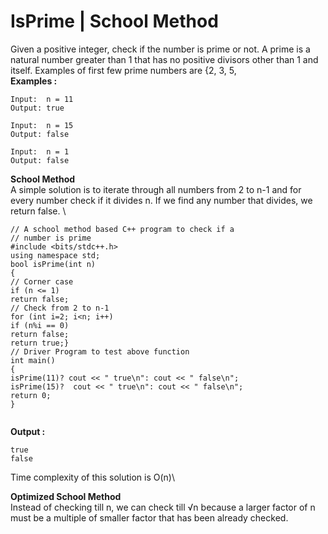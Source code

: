 # IsPrime | School Method



Given a positive integer, check if the number is prime or not. A prime is a natural number greater than 1 that has no positive divisors other than 1 and itself. Examples of first few prime numbers are {2, 3, 5, \
**Examples :** \
&#x20;

```
Input:  n = 11
Output: true

Input:  n = 15
Output: false

Input:  n = 1
Output: false
```

&#x20;

**School Method** \
A simple solution is to iterate through all numbers from 2 to n-1 and for every number check if it divides n. If we find any number that divides, we return false. \


```
// A school method based C++ program to check if a
// number is prime
#include <bits/stdc++.h>
using namespace std; 
bool isPrime(int n)
{    
// Corner case    
if (n <= 1)  
return false;     
// Check from 2 to n-1    
for (int i=2; i<n; i++)        
if (n%i == 0)            
return false;     
return true;} 
// Driver Program to test above function
int main()
{    
isPrime(11)? cout << " true\n": cout << " false\n";
isPrime(15)?  cout << " true\n": cout << " false\n";
return 0;
}
    
```

**Output :** \
&#x20;

```
true
false
```

Time complexity of this solution is O(n)\


**Optimized School Method** \
Instead of checking till n, we can check till √n because a larger factor of n must be a multiple of smaller factor that has been already checked.
